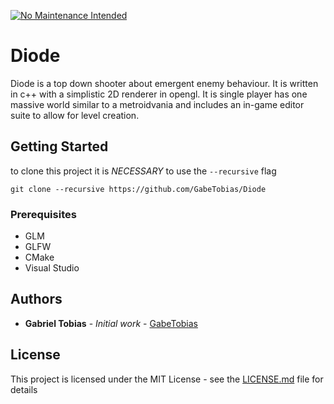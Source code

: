[![No Maintenance Intended](http://unmaintained.tech/badge.svg)](http://unmaintained.tech/)

# Diode
Diode is a top down shooter about emergent enemy behaviour. It is written in c++ with a simplistic 2D renderer in opengl. It is single player has one massive world similar to a metroidvania and includes an in-game editor suite to allow for level creation.

## Getting Started
to clone this project it is *NECESSARY* to use the `--recursive` flag

```
git clone --recursive https://github.com/GabeTobias/Diode
```

### Prerequisites

- GLM <br>
- GLFW <br>
- CMake <br>
- Visual Studio

## Authors

* **Gabriel Tobias** - *Initial work* - [GabeTobias](https://github.com/GabeTobias)

## License

This project is licensed under the MIT License - see the [LICENSE.md](LICENSE.md) file for details
